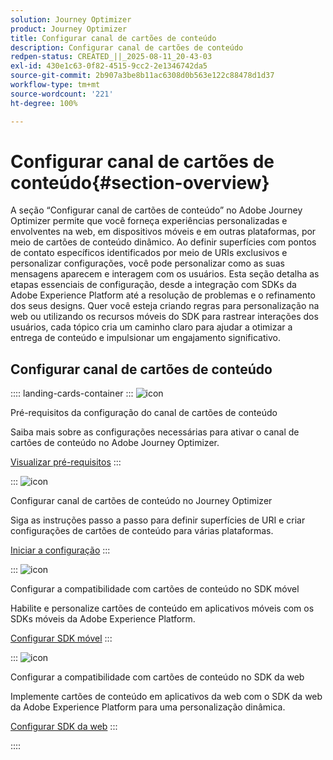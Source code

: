 ```yaml
---
solution: Journey Optimizer
product: Journey Optimizer
title: Configurar canal de cartões de conteúdo
description: Configurar canal de cartões de conteúdo
redpen-status: CREATED_||_2025-08-11_20-43-03
exl-id: 430e1c63-0f82-4515-9cc2-2e1346742da5
source-git-commit: 2b907a3be8b11ac6308d0b563e122c88478d1d37
workflow-type: tm+mt
source-wordcount: '221'
ht-degree: 100%

---
```


# Configurar canal de cartões de conteúdo{#section-overview}

A seção “Configurar canal de cartões de conteúdo” no Adobe Journey Optimizer permite que você forneça experiências personalizadas e envolventes na web, em dispositivos móveis e em outras plataformas, por meio de cartões de conteúdo dinâmico. Ao definir superfícies com pontos de contato específicos identificados por meio de URIs exclusivos e personalizar configurações, você pode personalizar como as suas mensagens aparecem e interagem com os usuários. Esta seção detalha as etapas essenciais de configuração, desde a integração com SDKs da Adobe Experience Platform até a resolução de problemas e o refinamento dos seus designs. Quer você esteja criando regras para personalização na web ou utilizando os recursos móveis do SDK para rastrear interações dos usuários, cada tópico cria um caminho claro para ajudar a otimizar a entrega de conteúdo e impulsionar um engajamento significativo.

## Configurar canal de cartões de conteúdo

:::: landing-cards-container
:::
![icon](https://cdn.experienceleague.adobe.com/icons/gear.svg?lang=pt-BR)

Pré-requisitos da configuração do canal de cartões de conteúdo

Saiba mais sobre as configurações necessárias para ativar o canal de cartões de conteúdo no Adobe Journey Optimizer.

[Visualizar pré-requisitos](../using/content-card/content-card-configuration-prereq.md)
:::

:::
![icon](https://cdn.experienceleague.adobe.com/icons/circle-play.svg?lang=pt-BR)

Configurar canal de cartões de conteúdo no Journey Optimizer

Siga as instruções passo a passo para definir superfícies de URI e criar configurações de cartões de conteúdo para várias plataformas.

[Iniciar a configuração](../using/content-card/content-card-configuration.md)
:::

:::
![icon](https://cdn.experienceleague.adobe.com/icons/code-branch.svg?lang=pt-BR)

Configurar a compatibilidade com cartões de conteúdo no SDK móvel

Habilite e personalize cartões de conteúdo em aplicativos móveis com os SDKs móveis da Adobe Experience Platform.

[Configurar SDK móvel](../using/content-card/content-card-lp.md)
:::

:::
![icon](https://cdn.experienceleague.adobe.com/icons/code-branch.svg?lang=pt-BR)

Configurar a compatibilidade com cartões de conteúdo no SDK da web

Implemente cartões de conteúdo em aplicativos da web com o SDK da web da Adobe Experience Platform para uma personalização dinâmica.

[Configurar SDK da web](../using/content-card/content-card-configuration-sdk.md)
:::

::::
